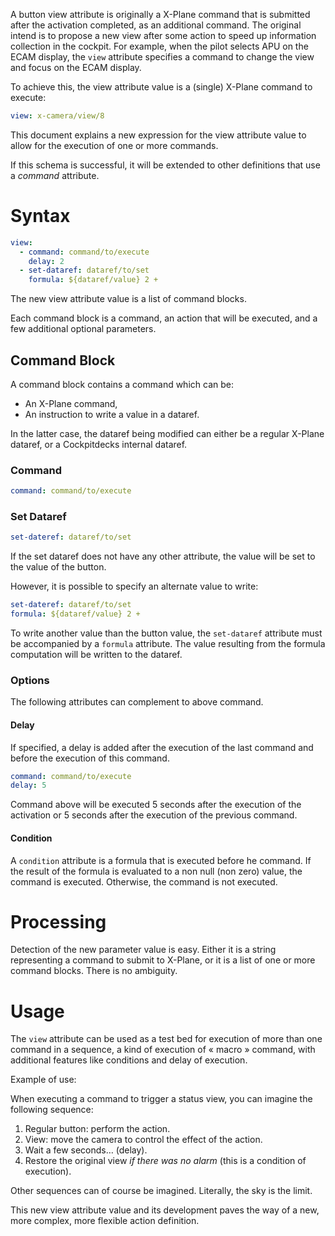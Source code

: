A button view attribute is originally a X-Plane command that is submitted after the activation completed, as an additional command. The original intend is to propose a new view after some action to speed up information collection in the cockpit. For example, when the pilot selects APU on the ECAM display, the `view` attribute specifies a command to change the view and focus on the ECAM display.

To achieve this, the view attribute value is a (single) X-Plane command to execute:

```Yaml
view: x-camera/view/8
```

This document explains a new expression for the view attribute value to allow for the execution of one or more commands.

If this schema is successful, it will be extended to other definitions that use a *command* attribute.

# Syntax

```yaml
view:
  - command: command/to/execute
    delay: 2
  - set-dataref: dataref/to/set
    formula: ${dataref/value} 2 +
```

The new view attribute value is a list of command blocks.

Each command block is a command, an action that will be executed, and a few additional optional parameters.

## Command Block

A command block contains a command which can be:

- An X-Plane command,
- An instruction to write a value in a dataref.

In the latter case, the dataref being modified can either be a regular X-Plane dataref, or a Cockpitdecks internal dataref.

### Command

```yaml
command: command/to/execute
```

### Set Dataref

```yaml
set-dateref: dataref/to/set
```

If the set dataref does not have any other attribute, the value will be set to the value of the button.

However, it is possible to specify an alternate value to write:

```yaml
set-dateref: dataref/to/set
formula: ${dataref/value} 2 +
```

To write another value than the button value, the `set-dataref` attribute must be accompanied by a `formula` attribute. The value resulting from the formula computation will be written to the dataref.

### Options

The following attributes can complement to above command.

#### Delay

If specified, a delay is added after the execution of the last command and before the execution of this command.

```yaml
command: command/to/execute
delay: 5
```

Command above will be executed 5 seconds after the execution of the activation or 5 seconds after the execution of the previous command.

#### Condition

A `condition` attribute is a formula that is executed before he command. If the result of the formula is evaluated to a non null (non zero) value, the command is executed. Otherwise, the command is not executed.
# Processing

Detection of the new parameter value is easy. Either it is a string representing a command to submit to X-Plane, or it is a list of one or more command blocks. There is no ambiguity.
# Usage

The `view` attribute can be used as a test bed for execution of more than one command in a sequence, a kind of execution of « macro » command, with additional features like conditions and delay of execution.

Example of use:

When executing a command to trigger a status view, you can imagine the following sequence:

1. Regular button: perform the action.
2. View: move the camera to control the effect of the action.
3. Wait a few seconds… (delay).
4. Restore the original view *if there was no alarm* (this is a condition of execution).

Other sequences can of course be imagined. Literally, the sky is the limit.

This new view attribute value and its development paves the way of a new, more complex, more flexible action definition.
